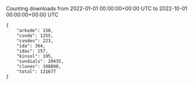 
Counting downloads from 2022-01-01 00:00:00+00:00 UTC to 2022-10-01 00:00:00+00:00 UTC

```
{
    "arkode": 158,
    "cvode": 1255,
    "cvodes": 223,
    "ida": 364,
    "idas": 157,
    "kinsol": 195,
    "sundials": 20435,
    "clones": 108890,
    "total": 131677
}
```
